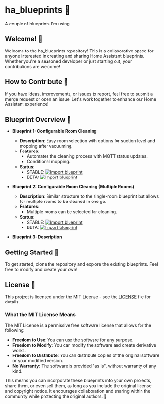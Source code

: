 # ha_blueprints 🌟
A couple of blueprints I'm using

## Welcome! 👋
Welcome to the ha_blueprints repository! This is a collaborative space for anyone interested in creating and sharing Home Assistant blueprints. Whether you're a seasoned developer or just starting out, your contributions are welcome!

## How to Contribute 🤝
If you have ideas, improvements, or issues to report, feel free to submit a merge request or open an issue. Let's work together to enhance our Home Assistant experience!

## Blueprint Overview 📜

- **Blueprint 1: Configurable Room Cleaning**
  - **Description**: Easy room selection with options for suction level and mopping after vacuuming.
  - **Features**:
    - Automates the cleaning process with MQTT status updates.
    - Conditional mopping.
  - **Status**:
    - STABLE: [![Import blueprint](https://my.home-assistant.io/badges/blueprint_import.svg)](https://my.home-assistant.io/redirect/blueprint_import/?blueprint_url=things)
    - BETA: [![Import blueprint](https://my.home-assistant.io/badges/blueprint_import.svg)](https://my.home-assistant.io/redirect/blueprint_import/?blueprint_url=things)

- **Blueprint 2: Configurable Room Cleaning (Multiple Rooms)**
  - **Description**: Similar structure to the single-room blueprint but allows for multiple rooms to be cleaned in one go.
  - **Features**:
    - Multiple rooms can be selected for cleaning.
  - **Status**:
    - STABLE: [![Import blueprint](https://my.home-assistant.io/badges/blueprint_import.svg)](https://my.home-assistant.io/redirect/blueprint_import/?blueprint_url=things)
    - BETA: [![Import blueprint](https://my.home-assistant.io/badges/blueprint_import.svg)](https://my.home-assistant.io/redirect/blueprint_import/?blueprint_url=things)

- **Blueprint 3: Description**

## Getting Started 🚀
To get started, clone the repository and explore the existing blueprints. Feel free to modify and create your own!

## License 📄
This project is licensed under the MIT License - see the [LICENSE](LICENSE) file for details.

### What the MIT License Means
The MIT License is a permissive free software license that allows for the following:
- **Freedom to Use**: You can use the software for any purpose.
- **Freedom to Modify**: You can modify the software and create derivative works.
- **Freedom to Distribute**: You can distribute copies of the original software or your modified version.
- **No Warranty**: The software is provided "as is", without warranty of any kind.

This means you can incorporate these blueprints into your own projects, share them, or even sell them, as long as you include the original license and copyright notice. It encourages collaboration and sharing within the community while protecting the original authors. 🤗
